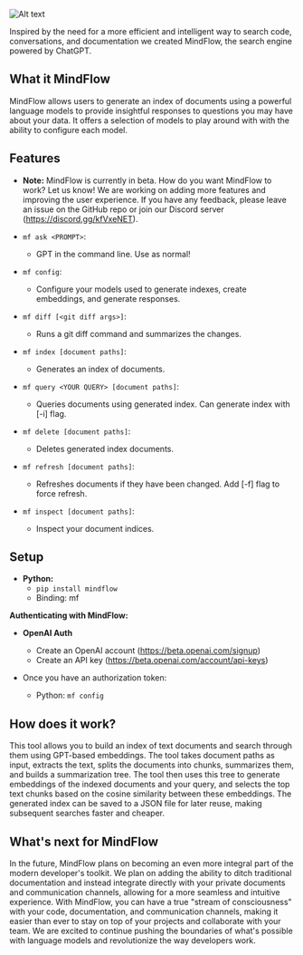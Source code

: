 ![Alt text](images/MindFlowHeader.png)

Inspired by the need for a more efficient and intelligent way to search code, conversations, and documentation we created MindFlow, the search engine powered by ChatGPT.

## What it MindFlow
MindFlow allows users to generate an index of documents using a powerful language models to provide insightful responses to questions you may have about your data. It offers a selection of models to play around with with the ability to configure each model.

## Features
- **Note:** MindFlow is currently in beta. How do you want MindFlow to work? Let us know! We are working on adding more features and improving the user experience. If you have any feedback, please leave an issue on the GitHub repo or join our Discord server (https://discord.gg/kfVxeNET). 

- `mf ask <PROMPT>`:                            
    - GPT in the command line. Use as normal!
- `mf config`:
    - Configure your models used to generate indexes, create embeddings, and generate responses.
- `mf diff [<git diff args>]`:                  
    - Runs a git diff command and summarizes the changes.
- `mf index [document paths]`:            
    - Generates an index of documents.
- `mf query <YOUR QUERY> [document paths]`:  
    - Queries documents using generated index. Can generate index with [-i] flag.
- `mf delete [document paths]`:             
    - Deletes generated index documents.
- `mf refresh [document paths]`:            
    - Refreshes documents if they have been changed. Add [-f] flag to force refresh.
- `mf inspect [document paths]`:
    - Inspect your document indices.

## Setup
- **Python:**
    - `pip install mindflow`
    - Binding: mf

**Authenticating with MindFlow:**

- **OpenAI Auth**
    - Create an OpenAI account (https://beta.openai.com/signup)
    - Create an API key (https://beta.openai.com/account/api-keys)

- Once you have an authorization token:
    - Python: `mf config`

## How does it work?
This tool allows you to build an index of text documents and search through them using GPT-based embeddings. The tool takes document paths as input, extracts the text, splits the documents into chunks, summarizes them, and builds a summarization tree. The tool then uses this tree to generate embeddings of the indexed documents and your query, and selects the top text chunks based on the cosine similarity between these embeddings. The generated index can be saved to a JSON file for later reuse, making subsequent searches faster and cheaper.

## What's next for MindFlow
In the future, MindFlow plans on becoming an even more integral part of the modern developer's toolkit. We plan on adding the ability to ditch traditional documentation and instead integrate directly with your private documents and communication channels, allowing for a more seamless and intuitive experience. With MindFlow, you can have a true "stream of consciousness" with your code, documentation, and communication channels, making it easier than ever to stay on top of your projects and collaborate with your team. We are excited to continue pushing the boundaries of what's possible with language models and revolutionize the way developers work.

